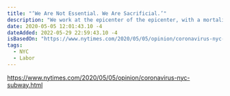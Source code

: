 ```yaml
---
title: "‘We Are Not Essential. We Are Sacrificial.’"
description: "We work at the epicenter of the epicenter, with a mortality rate substantially higher than that of first responders."
date: 2020-05-05 12:01:43.10 -4
dateAdded: 2022-05-29 22:59:43.10 -4
isBasedOn: "https://www.nytimes.com/2020/05/05/opinion/coronavirus-nyc-subway.html"
tags:
  - NYC
  - Labor
---
```


https://www.nytimes.com/2020/05/05/opinion/coronavirus-nyc-subway.html
